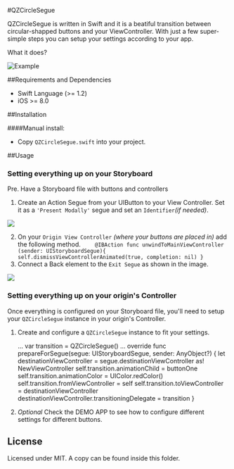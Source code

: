 #QZCircleSegue

QZCircleSegue is written in Swift and it is a beatiful transition between circular-shapped buttons and your ViewController.
With just a few super-simple steps you can setup your settings according to your app.

What it does?

![Example](https://www.dribba.com/external/QZCircleSegue/example.gif)

##Requirements and Dependencies
- Swift Language (>= 1.2)
- iOS >= 8.0

##Installation

####Manual install:
- Copy `QZCircleSegue.swift` into your project.

##Usage

### Setting everything up on your Storyboard

Pre. Have a Storyboard file with buttons and controllers

1. Create an Action Segue from your UIButton to your View Controller. Set it as a `'Present Modally'` segue and set an `Identifier`*(if needed)*.

![](https://www.dribba.com/external/QZCircleSegue/connect.jpg)

2. On your `Origin View Controller` *(where your buttons are placed in)* add the following method.
			`    @IBAction func unwindToMainViewController (sender: UIStoryboardSegue){
   		    self.dismissViewControllerAnimated(true, completion: nil)
	    }`
3. Connect a Back element to the `Exit Segue` as shown in the image.

![](https://www.dribba.com/external/QZCircleSegue/exit.jpg)

### Setting everything up on your origin's Controller

Once everything is configured on your Storyboard file, you'll need to setup your `QZCircleSegue` instance in your origin's Controller.

1. Create and configure a `QZCircleSegue` instance to fit your settings.

    ...
    var transition = QZCircleSegue()
    ...
    override func prepareForSegue(segue: UIStoryboardSegue, sender: AnyObject?) {
        let destinationViewController = segue.destinationViewController as! NewViewController
        self.transition.animationChild = buttonOne
        self.transition.animationColor = UIColor.redColor()
        self.transition.fromViewController = self
        self.transition.toViewController = destinationViewController
        destinationViewController.transitioningDelegate = transition
	}
2. *Optional* Check the DEMO APP to see how to configure different settings for different buttons.


## License

Licensed under MIT. A copy can be found inside this folder.
